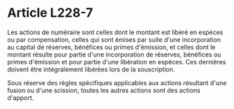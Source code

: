 # Article L228-7

Les actions de numéraire sont celles dont le montant est libéré en espèces ou par compensation, celles qui sont émises par suite d'une incorporation au capital de réserves, bénéfices ou primes d'émission, et celles dont le montant résulte pour partie d'une incorporation de réserves, bénéfices ou primes d'émission et pour partie d'une libération en espèces. Ces dernières doivent être intégralement libérées lors de la souscription.

Sous réserve des règles spécifiques applicables aux actions résultant d'une fusion ou d'une scission, toutes les autres actions sont des actions d'apport.
